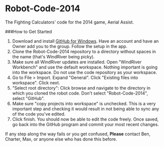 Robot-Code-2014
===============

The Fighting Calculators' code for the 2014 game, Aerial Assist.

###How to Get Started
1. Download and install [GitHub for Windows](http://windows.github.com/). Have an account and have an Owner add you to the group. Follow the setup in the app.
2. Clone the Robot-Code-2014 repository to a directory without spaces in the name (that's WindRiver being picky).
3. Make sure all WindRiver updates are installed. Open "WindRiver Workbench" and use the default workspace. Nothing important is going into the workspace. Do not use the code repository as your workspace.
4. Go to File > Import. Expand "General". Click "Existing files into workspace". Click next.
5. "Select root directory": Click browse and navigate to the directory in which you cloned the robot code. Don't select "Robot-Code-2014", select "GitHub".
6. Make sure "copy projects into workspace" is unchecked. This is a very important step and checking it would result in not being able to sync any of the code you've edited.
7. Click finish. You should now be able to edit the code freely. Once saved, go back into the GitHub program and commit your most recent changes.

If any step along the way fails or you get confused, **Please** contact Ben, Charter, Max, or anyone else who has done this before.
